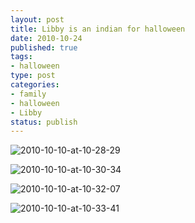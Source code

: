 ```yaml
--- 
layout: post
title: Libby is an indian for halloween
date: 2010-10-24
published: true
tags: 
- halloween
type: post
categories: 
- family
- halloween
- Libby
status: publish
---
```


![2010-10-10-at-10-28-29](http://media.eick.us/2010/10/2010-10-10-at-10-28-29.jpg)

![2010-10-10-at-10-30-34](http://media.eick.us/2010/10/2010-10-10-at-10-30-34.jpg)

![2010-10-10-at-10-32-07](http://media.eick.us/2010/10/2010-10-10-at-10-32-07.jpg)

![2010-10-10-at-10-33-41](http://media.eick.us/2010/10/2010-10-10-at-10-33-41.jpg)
